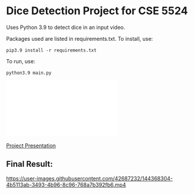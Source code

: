 # Dice Detection Project for CSE 5524
Uses Python 3.9 to detect dice in an input video.

Packages used are listed in requirements.txt. To install, use:
```
pip3.9 install -r requirements.txt
```
To run, use:
```
python3.9 main.py
```
![Project Report](Computer_Vision_Project_Report.pdf "The report written for the project")

[Project Presentation](https://docs.google.com/presentation/d/1UdFG3jDt6hvMDKsp9LSS2P6X27s_DMyJ_4212gfxObA/edit?usp=sharing)

## Final Result:

https://user-images.githubusercontent.com/42687232/144368304-4b5113ab-3493-4b96-8c96-768a7b392fb6.mp4

